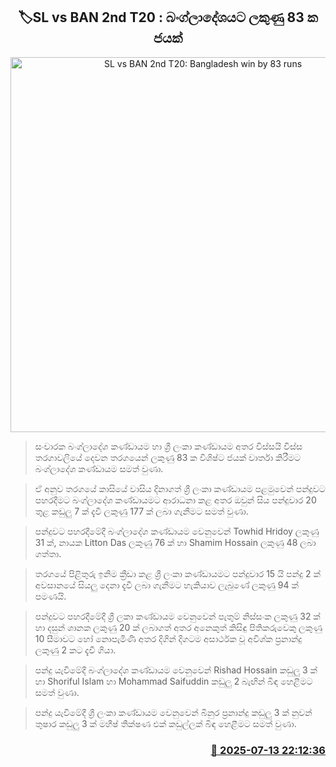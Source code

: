<p align='center'><b><h2 align='center' title='SL vs BAN 2nd T20: Bangladesh win by 83 runs'>🏷SL vs BAN 2nd T20 : බංග්ලාදේශයට ලකුණු 83 ක ජයක්</h2></b></p>
<p align='center'><img src='https://helakuru.sgp1.cdn.digitaloceanspaces.com/esana/images/lib/sl-vs-ban-2nd-t20.jpg' width='600' alt='SL vs BAN 2nd T20: Bangladesh win by 83 runs'></p>

> සංචාරක බංග්ලාදේශ කණ්ඩායම හා ශ්‍රී ලංකා කණ්ඩායම අතර විස්සයි විස්ස තරගාවලියේ දෙවන තරගයෙන් ලකුණු 83 ක විශිෂ්ට ජයක් වාර්තා කිරීමට බංග්ලාදේශ කණ්ඩායම සමත් වුණා.

> ඒ අනුව තරගයේ කාසියේ වාසිය දිනාගත් ශ්‍රී ලංකා කණ්ඩායම පළමුවෙන් පන්දුවට පහරදීමට බංග්ලාදේශ කණ්ඩායමට ආරාධනා කළ අතර ඔවුන් සිය පන්දුවාර 20 තුළ කඩුලු 7 ක් දැවී ලකුණු 177 ක් ලබා ගැනීමට සමත් වුණා.

> පන්දුවට පහරදීමේදී බංග්ලාදේශ කණ්ඩායම වෙනුවෙන් Towhid Hridoy ලකුණු 31 ක්, නායක Litton Das ලකුණු 76 ක් හා Shamim Hossain ලකුණු 48 ලබා ගත්තා.

> තරගයේ පිළිතුරු ඉනිම ක්‍රීඩා කළ ශ්‍රී ලංකා කණ්ඩායමට පන්දුවාර 15 යි පන්දු 2 ක් අවසානයේ සියලු දෙනා දැවී ලබා ගැනීමට හැකියාව ලැබුණේ ලකුණු 94 ක් පමණයි.

> පන්දුවට පහරදීමේදී ශ්‍රී ලකා කණ්ඩායම වෙනුවෙන් පැතුම් නිස්සංක ලකුණු 32 ක් හා දසුන් ශානක ලකුණු 20 ක් ලබාගත් අතර අනෙකුත් කිසිඳු පිතිකරුවෙකු ලකුණු 10 සීමාවට හෝ නොපැමිණි අතර දිගින් දිගටම අසාර්ථක වූ අවිශ්ක ප්‍රනාන්දු ලකුණු 2 කට දැවී ගියා.

> පන්දු යැවීමේදී බංග්ලාදේශ කණ්ඩායම වෙනුවෙන් Rishad Hossain කඩුලු 3 ක් හා Shoriful Islam හා Mohammad Saifuddin කඩුලු 2 බැඟින් බිඳ හෙළීමට සමත් වුණා.

> පන්දු යැවීමේදී ශ්‍රී ලංකා කණ්ඩායම වෙනුවෙන් බිනුර ප්‍රනාන්දු කඩුලු 3 ක් නුවන් තුෂාර කඩුලු 3 ක් මහීෂ් තීක්ෂණ එක් කඩුල්ලක් බිඳ හෙළීමට සමත් වුණා. 



<h3 align='right'><a href='https://www.helakuru.lk/esana/p/111819/'>📅 2025-07-13 22:12:36</a></h3>
